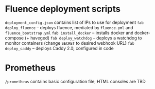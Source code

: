 # Fluence deployment scripts
`deployment_config.json` contains list of IPs to use for deployment
`fab deploy_fluence` – deploys fluence, mediated by `fluence.yml` and `fluence_bootstrap.yml`
`fab install_docker` – installs docker and docker-compose (+ haveged)
`fab deploy_watchdog` – deploys a watchdog to monitor containers (change `SECRET` to desired webhook URL)
`fab deploy_caddy` – deploys Caddy 2.0, configured in code

# Prometheus
`/prometheus` contains basic configuration file, HTML consoles are TBD
